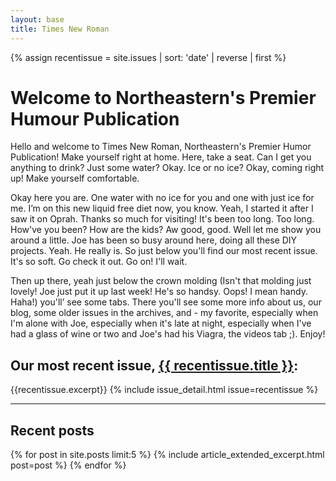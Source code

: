 ```yaml
---
layout: base
title: Times New Roman
---
```


{% assign recentissue = site.issues | sort: 'date' | reverse | first %}

# Welcome to Northeastern's Premier Humour Publication


Hello and welcome to Times New Roman, Northeastern's Premier Humor
Publication! Make yourself right at home. Here, take a seat.
Can I get you anything to drink? Just some water? Okay.
Ice or no ice? Okay, coming right up! Make yourself comfortable.



Okay here you are. One water with no ice for you and
one with just ice for me. I’m on this new liquid free diet
now, you know. Yeah, I started it after I saw it on Oprah.
Thanks so much for visiting! It's been too long. Too long.
How've you been? How are the kids? Aw good, good.
Well let me show you around a little. Joe has been so
busy around here, doing all these DIY projects. Yeah.
He really is. So just below you'll find our most recent issue.
It's so soft. Go check it out. Go on! I'll wait.



Then up there, yeah just below the crown
molding (Isn't that molding just lovely! Joe just put it up
last week! He's so handsy. Oops! I mean handy. Haha!) you'll’
see some tabs. There you'll see some more info about us,
our blog, some older issues in the archives, and - my
favorite, especially when I'm alone with Joe, especially
when it's late at night, especially when I've had a glass
of wine or two and Joe's had his Viagra, the videos tab ;).
Enjoy!

<p></p>

## Our most recent issue, [{{ recentissue.title }}]({{recentissue.url}}):

{{recentissue.excerpt}}
{% include issue_detail.html issue=recentissue %}


---

## Recent posts

{% for post in site.posts limit:5 %}
    {% include article_extended_excerpt.html post=post %}
{% endfor %}

